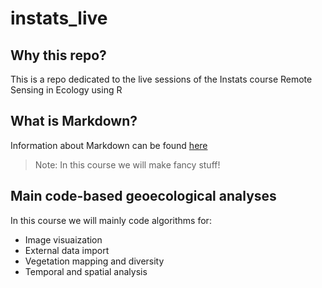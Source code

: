 # instats_live

## Why this repo?
This is a repo dedicated to the live sessions of the Instats course Remote Sensing in Ecology using R

## What is Markdown?
Information about Markdown can be found [here](https://www.markdownguide.org/basic-syntax/)

> Note: In this course we will make fancy stuff!

## Main code-based geoecological analyses
In this course we will mainly code algorithms for:
+ Image visuaization
+ External data import
+ Vegetation mapping and diversity
+ Temporal and spatial analysis
